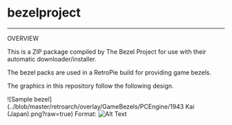 # bezelproject

-------
OVERVIEW

This is a ZIP package compiled by The Bezel Project for use with their automatic downloader/installer.

The bezel packs are used in a RetroPie build for providing game bezels.

The graphics in this repository follow the following design.

![Sample bezel](../blob/master/retroarch/overlay/GameBezels/PCEngine/1943 Kai (Japan).png?raw=true)
Format: ![Alt Text](URL)
